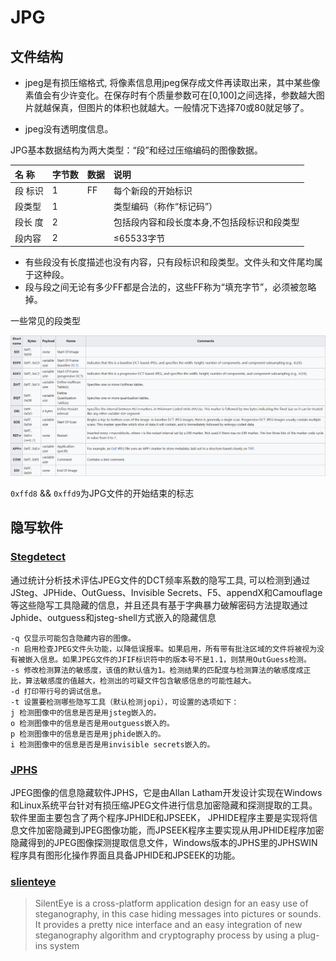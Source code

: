 # JPG

## 文件结构

- jpeg是有损压缩格式, 将像素信息用jpeg保存成文件再读取出来，其中某些像素值会有少许变化。在保存时有个质量参数可在[0,100]之间选择，参数越大图片就越保真，但图片的体积也就越大。一般情况下选择70或80就足够了。

- jpeg没有透明度信息。

JPG基本数据结构为两大类型：“段”和经过压缩编码的图像数据。


| 名 称   | 字节数 | 数据 | 说明                                        |
|:------- |:------ |:---- |:------------------------------------------- |
| 段 标识 | 1      | FF   | 每个新段的开始标识                          |
| 段类型  | 1      |      | 类型编码（称作“标记码”）                    |
| 段长 度 | 2      |      | 包括段内容和段长度本身,不包括段标识和段类型 |
| 段内容  | 2      |      | ≤65533字节                                  |

- 有些段没有长度描述也没有内容，只有段标识和段类型。文件头和文件尾均属于这种段。
- 段与段之间无论有多少FF都是合法的，这些FF称为“填充字节”，必须被忽略掉。

一些常见的段类型

![jpgformat](/misc/Foensic&&Stego/picture/figure/jpgformat.png)

`0xffd8` && `0xffd9`为JPG文件的开始结束的标志

## 隐写软件

### [Stegdetect](https://github.com/redNixon/stegdetect)

通过统计分析技术评估JPEG文件的DCT频率系数的隐写工具,  可以检测到通过JSteg、JPHide、OutGuess、Invisible Secrets、F5、appendX和Camouflage等这些隐写工具隐藏的信息，并且还具有基于字典暴力破解密码方法提取通过Jphide、outguess和jsteg-shell方式嵌入的隐藏信息

```shell
-q 仅显示可能包含隐藏内容的图像。
-n 启用检查JPEG文件头功能，以降低误报率。如果启用，所有带有批注区域的文件将被视为没有被嵌入信息。如果JPEG文件的JFIF标识符中的版本号不是1.1，则禁用OutGuess检测。
-s 修改检测算法的敏感度，该值的默认值为1。检测结果的匹配度与检测算法的敏感度成正比，算法敏感度的值越大，检测出的可疑文件包含敏感信息的可能性越大。
-d 打印带行号的调试信息。
-t 设置要检测哪些隐写工具（默认检测jopi），可设置的选项如下：
j 检测图像中的信息是否是用jsteg嵌入的。
o 检测图像中的信息是否是用outguess嵌入的。
p 检测图像中的信息是否是用jphide嵌入的。
i 检测图像中的信息是否是用invisible secrets嵌入的。
```

### [JPHS](http://linux01.gwdg.de/~alatham/stego.html)

JPEG图像的信息隐藏软件JPHS，它是由Allan Latham开发设计实现在Windows和Linux系统平台针对有损压缩JPEG文件进行信息加密隐藏和探测提取的工具。软件里面主要包含了两个程序JPHIDE和JPSEEK， JPHIDE程序主要是实现将信息文件加密隐藏到JPEG图像功能，而JPSEEK程序主要实现从用JPHIDE程序加密隐藏得到的JPEG图像探测提取信息文件，Windows版本的JPHS里的JPHSWIN程序具有图形化操作界面且具备JPHIDE和JPSEEK的功能。

### [slienteye](http://silenteye.v1kings.io/)

> SilentEye is a cross-platform application design for an easy use of steganography, in this case hiding messages into pictures or sounds. It provides a pretty nice interface and an easy integration of new steganography algorithm and cryptography process by using a plug-ins system